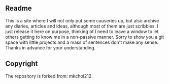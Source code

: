 ## Readme

This is a site where I will not only put some causeries up, but also archive any diaries, articles and ideas, although most of them are just scribbles. I just release it here on purpose, thinking of I need to leave a window to let others getting to know me in a non-passive manner. Sorry to show you a git space with little projects and a mass of sentences don't make any sense. Thanks in advance for your understanding.

## Copyright 

The repository is forked from: mkchoi212.